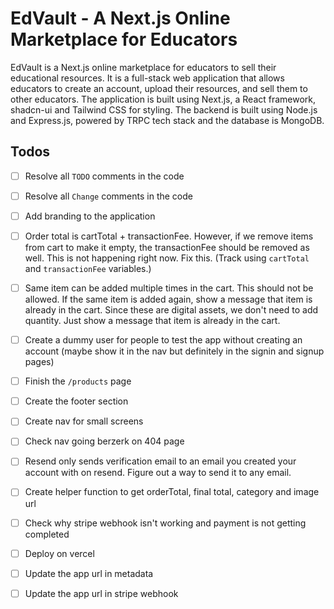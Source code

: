 # EdVault - A Next.js Online Marketplace for Educators

EdVault is a Next.js online marketplace for educators to sell their educational resources. It is a full-stack web application that allows educators to create an account, upload their resources, and sell them to other educators. The application is built using Next.js, a React framework, shadcn-ui and Tailwind CSS for styling. The backend is built using Node.js and Express.js, powered by TRPC tech stack and the database is MongoDB.

## Todos

- [ ] Resolve all `TODO` comments in the code
- [ ] Resolve all `Change` comments in the code
- [ ] Add branding to the application

- [ ] Order total is cartTotal + transactionFee. However, if we remove items from cart to make it empty, the transactionFee should be removed as well. This is not happening right now. Fix this. (Track using `cartTotal` and `transactionFee` variables.)
- [ ] Same item can be added multiple times in the cart. This should not be allowed. If the same item is added again, show a message that item is already in the cart. Since these are digital assets, we don't need to add quantity. Just show a message that item is already in the cart.

- [ ] Create a dummy user for people to test the app without creating an account (maybe show it in the nav but definitely in the signin and signup pages)
- [ ] Finish the `/products` page
- [ ] Create the footer section
- [ ] Create nav for small screens
- [ ] Check nav going berzerk on 404 page

- [ ] Resend only sends verification email to an email you created your account with on resend. Figure out a way to send it to any email.

- [ ] Create helper function to get orderTotal, final total, category and image url

- [ ] Check why stripe webhook isn't working and payment is not getting completed
- [ ] Deploy on vercel
- [ ] Update the app url in metadata
- [ ] Update the app url in stripe webhook
